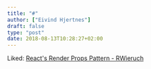 ```yaml
---
title: "#"
author: ["Eivind Hjertnes"]
draft: false
type: "post"
date: 2018-08-13T10:28:27+02:00
---
```


Liked:
[React's
Render Props Pattern - RWieruch](https://www.robinwieruch.de/react-render-props-pattern/)
